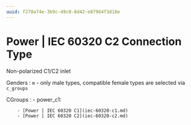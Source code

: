 ```yaml
---
uuid: f278a74e-3b9c-49c0-8d42-e87964f3d18e
---
```

# Power | IEC 60320 C2 Connection Type

Non-polarized C1/C2 inlet

Genders
: `m` - only male types, compatible female types are selected via `c_groups`

CGroups
:   - power_c1:

        - [Power | IEC 60320 C1](iec-60320-c1.md)
        - [Power | IEC 60320 C2](iec-60320-c2.md)

